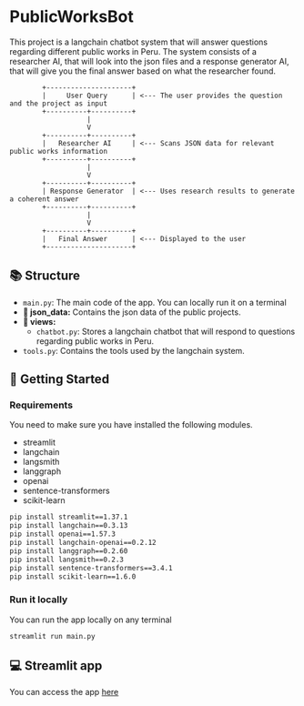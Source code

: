 # PublicWorksBot
This project is a langchain chatbot system that will answer questions regarding different public works in Peru. The system consists of a researcher AI, that will look into the json files and a response generator AI, that will give you the final answer based on what the researcher found.

```plaintext
        +---------------------+
        |     User Query      | <--- The user provides the question and the project as input
        +----------+----------+
                   |
                   V
        +----------+----------+
        |   Researcher AI     | <--- Scans JSON data for relevant public works information
        +----------+----------+
                   |
                   V
        +----------+----------+
        | Response Generator  | <--- Uses research results to generate a coherent answer
        +----------+----------+
                   |
                   V
        +----------+----------+
        |   Final Answer      | <--- Displayed to the user
        +---------------------+
```

## 📚 Structure
- `main.py`: The main code of the app. You can locally run it on a terminal
- **📁 json_data:** Contains the json data of the public projects.
- **📁 views:**
  - `chatbot.py`: Stores a langchain chatbot that will respond to questions regarding public works in Peru.
- `tools.py`: Contains the tools used by the langchain system.

## 💬 Getting Started

### Requirements
You need to make sure you have installed the following modules.
- streamlit
- langchain
- langsmith
- langgraph
- openai
- sentence-transformers
- scikit-learn

```bash
pip install streamlit==1.37.1
pip install langchain==0.3.13
pip install openai==1.57.3
pip install langchain-openai==0.2.12
pip install langgraph==0.2.60
pip install langsmith==0.2.3 
pip install sentence-transformers==3.4.1
pip install scikit-learn==1.6.0
```

### Run it locally
You can run the app locally on any terminal

```bash
streamlit run main.py
```

## 💻 Streamlit app
You can access the app [here](https://publicworksbot.streamlit.app/)    
